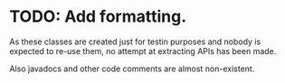 # TODO: Add formatting.

As these classes are created just for testin purposes
and nobody is expected to re-use them,
no attempt at extracting APIs has been made.

Also javadocs and other code comments are almost non-existent.